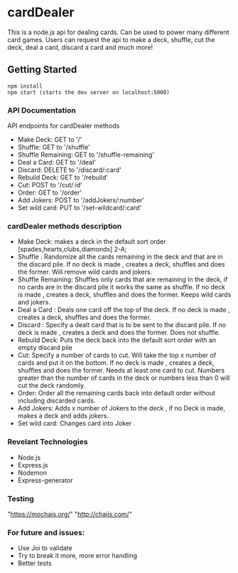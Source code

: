 # cardDealer 
This is a node.js api for dealing cards. Can be used to power many different card games. Users can request the api to make a deck, shuffle, cut the deck, deal a card, discard a card and much more!


## Getting Started

```
npm install
npm start (starts the dev server on localhost:5000)
```


### API Documentation

API endpoints for cardDealer methods
* Make Deck:            GET to '/' 
* Shuffle:              GET to '/shuffle' 
* Shuffle Remaining:    GET to '/shuffle-remaining' 
* Deal a Card:          GET to '/deal' 
* Discard:              DELETE to '/discard/:card'  
* Rebuild Deck:         GET to '/rebuild' 
* Cut:                  POST to '/cut/:id' 
* Order:                GET to '/order' 
* Add Jokers:           POST to '/addJokers/:number' 
* Set wild card:        PUT to '/set-wildcard/:card' 


### cardDealer methods description

* Make Deck: makes a deck in the default sort order [spades,hearts,clubs,diamonds] 2-A;
* Shuffle : Randomize all the cards remaining in the deck and that are in the discard pile. If no deck is made , creates a deck, shuffles and does the former. Will remove wild cards and jokers.
* Shuffle Remaining: Shuffles only cards that are remaining in the deck, if no cards are in the discard pile it works the same as shuffle. If no deck is made , creates a deck, shuffles and does the former. Keeps wild cards and jokers.
* Deal a Card : Deals one card off the top of the deck. If no deck is made , creates a deck, shuffles and does the former.
* Discard : Specify a dealt card that is to be sent to the discard pile. If no deck is made , creates a deck and does the former. Does not shuffle.
* Rebuild Deck: Puts the deck back into the default sort order with an empty discard pile
* Cut: Specify a number of cards to cut. Will take the top x number of cards and put it on the bottom. If no deck is made , creates a deck, shuffles and does the former. Needs at least one card to cut. Numbers greater than the number of cards in the deck or numbers less than 0 will cut the deck randomly.
* Order: Order all the remaining cards back into default order without including discarded cards.
* Add Jokers: Adds x number of Jokers to the deck , if no Deck is made, makes a deck and adds jokers.
* Set wild card: Changes card into Joker .


### Revelant Technologies

* Node.js
* Express.js
* Nodemon
* Express-generator


### Testing 
"https://mochajs.org/"  "http://chaijs.com/"


### For future and issues:
* Use Joi to validate
* Try to break it more, more error handling
* Better tests
